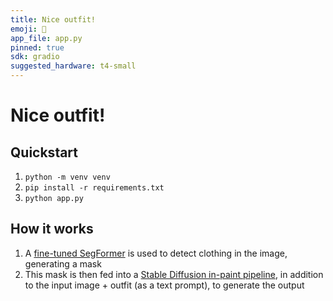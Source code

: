 ```yaml
---
title: Nice outfit!
emoji: 👗
app_file: app.py
pinned: true
sdk: gradio
suggested_hardware: t4-small
---
```


# Nice outfit!

## Quickstart

1. `python -m venv venv`
2. `pip install -r requirements.txt`
3. `python app.py`

## How it works

1. A [fine-tuned SegFormer](https://huggingface.co/mattmdjaga/segformer_b2_clothes) is used to detect clothing in the image, generating a mask
2. This mask is then fed into a [Stable Diffusion in-paint pipeline](https://huggingface.co/runwayml/stable-diffusion-inpainting), in addition to the input image + outfit (as a text prompt), to generate the output
